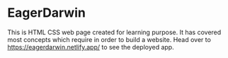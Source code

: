 # EagerDarwin
This is HTML CSS web page created for learning purpose. It has covered most concepts which require in order to build a website.
Head over to https://eagerdarwin.netlify.app/ to see the deployed app.
